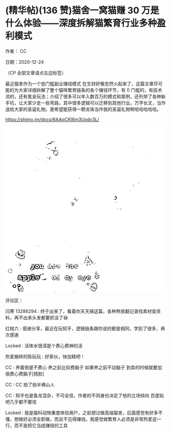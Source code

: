 
# (精华帖)(136 赞)猫舍一窝猫赚 30 万是什么体验——深度拆解猫繁育行业多种盈利模式

 

 

作者： CC

日期：2020-12-24

（CP 全部文章请点左边标签）

最近猫舍作为一个低门槛副业赚钱模式  在生财好像忽然火起来了，这篇文章尽可能的为大家详细拆解了整个猫咪繁育链条的各个赚钱环节，有 0 门槛的，有技术流的，还有氪金玩法；介绍了很多可以年入数百万的模式和案例，还列举了各种新手坑，让大家少走一些弯路。其中很多逻辑可以迁移到其他行业。万字长文，当作送给大家的圣诞礼物。更希望能获得一颗龙珠当作我的圣诞礼物啊哈哈哈哈哈。

https://shimo.im/docs/6AAqCKl6m3Uxdv3L/

![](img/chongwu_0383.png)

 

 

评论区：

闫寒 13286294 : 终于出来了，看着你天天搞这篇，各种熬夜翻记录找素材查资料，再不出来头发都要抓没了😷

红桃六 : 感谢分享，最近在玩知乎，逻辑链条跟你说的都是相同，学到了很多，再次感谢

Locked : 活体水很深是个费心费神的活

热爱搬砖的陈玩玩 : 好家伙，快加精吧！

CC : 养着倒是不费心  养之前比较费脑子  如果养之前不动脑子  到卖的时候就要加倍费心费脑子[捂脸]

CC : CC 拍了拍半佛山人

CC : 知乎也是鱼龙混杂，不可全信，作者的不同身份决定了他的立场倾向  百度贴吧几乎都不要信

Locked : 我是猫科动物重度体验用户，之前想过做高端猫舍，后面感觉有好多不懂，想做好必须全职做，而且不见得赚钱。我感觉做繁育人必须是非常热爱这一行，而不是把它当成赚钱的工具
